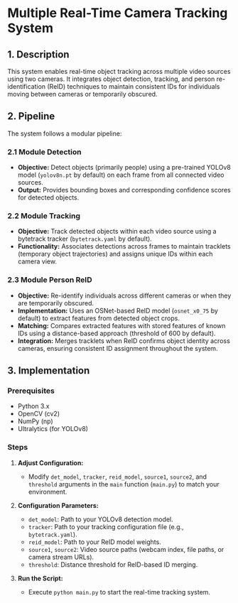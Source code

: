 # Multiple Real-Time Camera Tracking System

## 1. Description

This system enables real-time object tracking across multiple video sources using two cameras. It integrates object detection, tracking, and person re-identification (ReID) techniques to maintain consistent IDs for individuals moving between cameras or temporarily obscured.

## 2. Pipeline

The system follows a modular pipeline:

### 2.1 Module Detection

- **Objective:** Detect objects (primarily people) using a pre-trained YOLOv8 model (`yolov8n.pt` by default) on each frame from all connected video sources.
- **Output:** Provides bounding boxes and corresponding confidence scores for detected objects.

### 2.2 Module Tracking

- **Objective:** Track detected objects within each video source using a bytetrack tracker (`bytetrack.yaml` by default).
- **Functionality:** Associates detections across frames to maintain tracklets (temporary object trajectories) and assigns unique IDs within each camera view.

### 2.3 Module Person ReID

- **Objective:** Re-identify individuals across different cameras or when they are temporarily obscured.
- **Implementation:** Uses an OSNet-based ReID model (`osnet_x0_75` by default) to extract features from detected object crops.
- **Matching:** Compares extracted features with stored features of known IDs using a distance-based approach (threshold of 600 by default).
- **Integration:** Merges tracklets when ReID confirms object identity across cameras, ensuring consistent ID assignment throughout the system.

## 3. Implementation

### Prerequisites

- Python 3.x
- OpenCV (cv2)
- NumPy (np)
- Ultralytics (for YOLOv8)

### Steps

1. **Adjust Configuration:**
   - Modify `det_model`, `tracker`, `reid_model`, `source1`, `source2`, and `threshold` arguments in the `main` function (`main.py`) to match your environment.

2. **Configuration Parameters:**
   - `det_model`: Path to your YOLOv8 detection model.
   - `tracker`: Path to your tracking configuration file (e.g., `bytetrack.yaml`).
   - `reid_model`: Path to your ReID model weights.
   - `source1`, `source2`: Video source paths (webcam index, file paths, or camera stream URLs).
   - `threshold`: Distance threshold for ReID-based ID merging.

3. **Run the Script:**
   - Execute `python main.py` to start the real-time tracking system.
